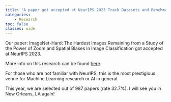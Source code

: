 ```yaml
---
title: "A paper got accepted at NeurIPS 2023 Track Datasets and Benchmarks"
categories: 
    - Research
toc: false
classes: wide
---
```


Our paper: ImageNet-Hard: The Hardest Images Remaining from a Study of the Power of Zoom and Spatial Biases in Image Classification got accepted at NeurIPS 2023.

More info on this research can be found [here](https://anhnguyen.me/project/imagenet-hard/).

For those who are not familiar with NeurIPS, this is the most prestigious venue for Machine Learning research or AI in general. 

This year, we are selected out of 987 papers (rate 32.7%). I will see you in New Orleans, LA again!